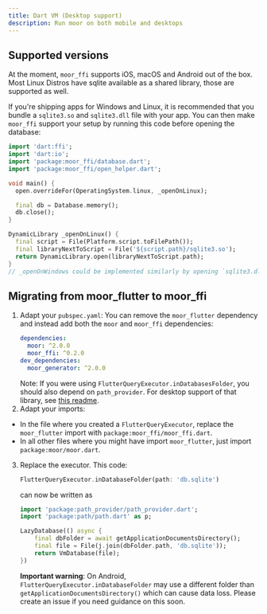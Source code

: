 ```yaml
---
title: Dart VM (Desktop support)
description: Run moor on both mobile and desktops
---
```


## Supported versions

At the moment, `moor_ffi` supports iOS, macOS and Android out of the box. Most Linux
Distros have sqlite available as a shared library, those are supported as well. 

If you're shipping apps for Windows and Linux, it is recommended that you bundle a
`sqlite3.so` and `sqlite3.dll` file with your app. You can then make `moor_ffi`
support your setup by running this code before opening the database:

```dart
import 'dart:ffi';
import 'dart:io';
import 'package:moor_ffi/database.dart';
import 'package:moor_ffi/open_helper.dart';

void main() {
  open.overrideFor(OperatingSystem.linux, _openOnLinux);

  final db = Database.memory();
  db.close();
}

DynamicLibrary _openOnLinux() {
  final script = File(Platform.script.toFilePath());
  final libraryNextToScript = File('${script.path}/sqlite3.so');
  return DynamicLibrary.open(libraryNextToScript.path);
}
// _openOnWindows could be implemented similarly by opening `sqlite3.dll`

```

## Migrating from moor_flutter to moor_ffi

1. Adapt your `pubspec.yaml`: You can remove the `moor_flutter` dependency and instead
   add both the `moor` and `moor_ffi` dependencies:
   ```yaml
   dependencies:
     moor: ^2.0.0
     moor_ffi: ^0.2.0
   dev_dependencies:
     moor_generator: ^2.0.0
   ```
   Note: If you were using `FlutterQueryExecutor.inDatabasesFolder`, you should also depend
   on `path_provider`. For desktop support of that library, see [this readme](https://github.com/google/flutter-desktop-embedding/tree/master/plugins/flutter_plugins).
2. Adapt your imports:
  - In the file where you created a `FlutterQueryExecutor`, replace the `moor_flutter` import
    with `package:moor_ffi/moor_ffi.dart`.
  - In all other files where you might have import `moor_flutter`, just import `package:moor/moor.dart`.
3. Replace the executor. This code:
   ```dart
   FlutterQueryExecutor.inDatabaseFolder(path: 'db.sqlite')
   ```
   can now be written as
   ```dart
   import 'package:path_provider/path_provider.dart';
   import 'package:path/path.dart' as p;

   LazyDatabase(() async {
       final dbFolder = await getApplicationDocumentsDirectory();
       final file = File(j.join(dbFolder.path, 'db.sqlite'));
       return VmDatabase(file);
   })
   ```
   __Important warning__: On Android, `FlutterQueryExecutor.inDatabaseFolder` may use a different folder than
   `getApplicationDocumentsDirectory()` which can cause data loss.
   Please create an issue if you need guidance on this soon.